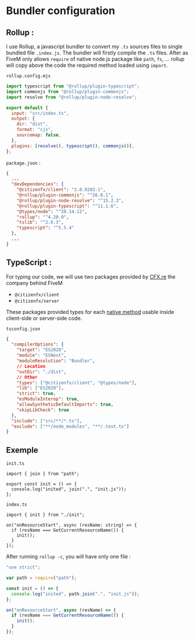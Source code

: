 # Bundler configuration

## Rollup :

I use Rollup, a javascript bundler to convert my `.ts` sources files to single bundled file `.index.js`. The bundler will firstly compile the `.ts` files. After as FiveM only allows `require` of native node.js package like `path`, `fs`, … rollup will copy above the code the required method loaded using `import`.

`rollup.config.mjs`

```jsx
import typescript from "@rollup/plugin-typescript";
import commonjs from "@rollup/plugin-commonjs";
import resolve from "@rollup/plugin-node-resolve";

export default {
  input: "src/index.ts",
  output: {
    dir: "dist",
    format: "cjs",
    sourcemap: false,
  },
  plugins: [resolve(), typescript(), commonjs()],
};
```

`package.json` :

```json
{
  ...
  "devDependencies": {
    "@citizenfx/client": "2.0.9282-1",
    "@rollup/plugin-commonjs": "^26.0.1",
    "@rollup/plugin-node-resolve": "^15.2.3",
    "@rollup/plugin-typescript": "^11.1.6",
    "@types/node": "^20.14.12",
    "rollup": "^4.20.0",
    "tslib": "^2.6.3",
    "typescript": "^5.5.4"
  },
  ...
}
```

## TypeScript :

For typing our code, we will use two packages provided by [CFX.re](http://CFX.re) the company behind FiveM

- `@citizenfx/client`
- `@citizenfx/server`

These packages provided types for each [native method](https://docs.fivem.net/natives/) usable inside client-side or server-side code.

`tsconfig.json`

```json
{
  "compilerOptions": {
    "target": "ES2020",
    "module": "ESNext",
    "moduleResolution": "Bundler",
    // Location
    "outDir": "./dist",
    // Other
    "types": ["@citizenfx/client", "@types/node"],
    "lib": ["ES2020"],
    "strict": true,
    "esModuleInterop": true,
    "allowSyntheticDefaultImports": true,
    "skipLibCheck": true
  },
  "include": ["src/**/*.ts"],
  "exclude": ["**/node_modules", "**/.test.ts"]
}
```

## Exemple

`init.ts`

```tsx
import { join } from "path";

export const init = () => {
  console.log("inited", join(".", "init.js"));
};
```

`index.ts`

```tsx
import { init } from "./init";

on("onResourceStart", async (resName: string) => {
  if (resName === GetCurrentResourceName()) {
    init();
  }
});
```

After running `rollup -c`, you will have only one file :

```jsx
"use strict";

var path = require("path");

const init = () => {
  console.log("inited", path.join(".", "init.js"));
};

on("onResourceStart", async (resName) => {
  if (resName === GetCurrentResourceName()) {
    init();
  }
});
```
